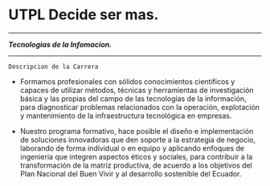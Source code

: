 # UTPL Decide ser mas.
___

***Tecnologias de la Infomacion.***

___

    Descripcion de la Carrera


+ Formamos profesionales con sólidos conocimientos científicos y capaces de utilizar métodos, técnicas y herramientas de investigación básica y las propias del campo de las tecnologías de la información, para diagnosticar problemas relacionados con la operación, explotación y mantenimiento de la infraestructura tecnológica en empresas.


* Nuestro programa formativo, hace posible el diseño e implementación de soluciones innovadoras que den soporte a la estrategia de negocio, laborando de forma individual o en equipo y aplicando enfoques de ingeniería que integren aspectos éticos y sociales, para contribuir a la transformación de la matriz productiva, de acuerdo a los objetivos del Plan Nacional del Buen Vivir y al desarrollo sostenible del Ecuador.



```{tableofcontents}
```
